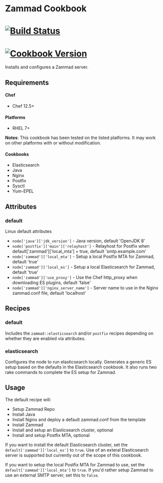 Zammad Cookbook
================

# [![Build Status](https://travis-ci.org/sous-chefs/rundeck.svg?branch=master)](https://travis-ci.org/sous-chefs/rundeck)
# [![Cookbook Version](https://img.shields.io/cookbook/v/rundeck.svg)](https://supermarket.chef.io/cookbooks/rundeck)

Installs and configures a Zammad server.


Requirements
------------

#### Chef

* Chef 12.5+

#### Platforms

* RHEL 7+

**Notes**: This cookbook has been tested on the listed platforms. It may work on other platforms with or without modification.

#### Cookbooks
* Elasticsearch
* Java
* Nginx
* Postfix
* Sysctl
* Yum-EPEL

Attributes
----------
### default
Linux default attributes

* `node['java']['jdk_version']` - Java version, default 'OpenJDK 8'
* `node['postfix']['main']['relayhost']` - Relayhost for Postfix when default['zammad']['local_mta'] = true, default 'smtp.example.com'
* `node['zammad']['local_mta']` - Setup a local Postfix MTA for Zammad, default 'true'
* `node['zammad']['local_es']` - Setup a local Elasticsearch for Zammad, default 'true'
* `node['zammad']['use_proxy']` - Use the Chef http_proxy when downloading ES plugins, default 'false'
* `node['zammad']['nginx_server_name']` - Server name to use in the Nginx zammad.conf file, default 'localhost'

Recipes
-------
### default
Includes the `zammad::elasticsearch` and/or `postfix` recipes depending on whether they are enabled via attributes.

### elasticsearch
Configures the node to run elasticsearch locally.  Generates a generic ES setup based on the defaults in the Elasticsearch cookbook.  It also runs two rake commands to complete the ES setup for Zammad.

Usage
-----

The default recipe will:

- Setup Zammad Repo
- Install Java
- Install Nginx and deploy a default zammad.conf from the template
- Install Zammad
- Install and setup an Elasticsearch cluster, optional
- Install and setup Postfix MTA, optional

If you want to install the default Elasticsearch cluster, set the `default['zammad']['local_es']` to `true`.  Use of an exteral Elasticsearch server is supported but currently out of the scope of this cookbook.

If you want to setup the local Postfix MTA for Zammad to use, set the `default['zammad']['local_mta']` to `true`.  If you'd rather setup Zammad to use an external SMTP server, set this to `false`.